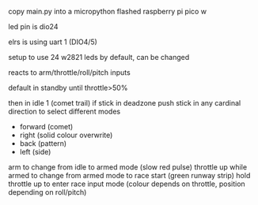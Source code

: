copy main.py into a micropython flashed raspberry pi pico w

led pin is dio24

elrs is using uart 1 (DIO4/5)

setup to use 24 w2821 leds by default, can be changed

reacts to arm/throttle/roll/pitch inputs

default in standby until throttle>50%

then in idle 1 (comet trail) if stick in deadzone
push stick in any cardinal direction to select different modes
 - forward (comet)
 - right (solid colour overwrite)
 - back (pattern)
 - left (side)

arm to change from idle to armed mode (slow red pulse)
throttle up while armed to change from armed mode to race start (green runway strip)
hold throttle up to enter race input mode (colour depends on throttle, position depending on roll/pitch)
